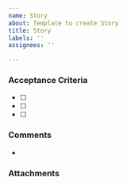 ```yaml
---
name: Story
about: Template to create Story
title: Story
labels: ''
assignees: ''

---
```


### Acceptance Criteria

- [ ] 
- [ ] 
- [ ]  

### Comments
- 

### Attachments
